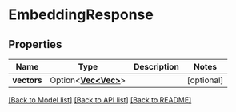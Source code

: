 # EmbeddingResponse

## Properties

Name | Type | Description | Notes
------------ | ------------- | ------------- | -------------
**vectors** | Option<[**Vec<Vec<f32>>**](Vec.md)> |  | [optional]

[[Back to Model list]](../README.md#documentation-for-models) [[Back to API list]](../README.md#documentation-for-api-endpoints) [[Back to README]](../README.md)


